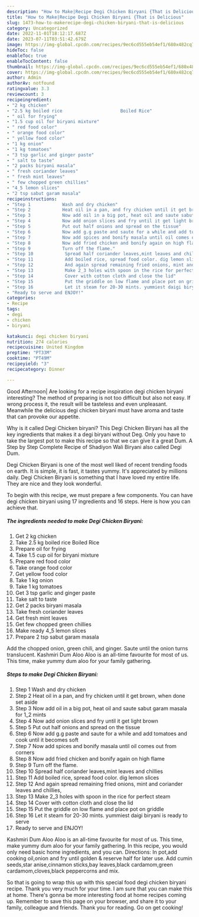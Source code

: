 ```yaml
---
description: "How to Make|Recipe Degi Chicken Biryani {That is Delicious"
title: "How to Make|Recipe Degi Chicken Biryani {That is Delicious"
slug: 1473-how-to-makerecipe-degi-chicken-biryani-that-is-delicious
category: Uncategorized
date: 2022-11-01T18:12:17.687Z
date: 2023-07-11T03:51:42.679Z
image: https://img-global.cpcdn.com/recipes/9ec6cd555eb54ef1/680x482cq70/degi-chicken-biryani-recipe-main-photo.jpg
hideToc: false
enableToc: true
enableTocContent: false
thumbnail: https://img-global.cpcdn.com/recipes/9ec6cd555eb54ef1/680x482cq70/degi-chicken-biryani-recipe-main-photo.jpg
cover: https://img-global.cpcdn.com/recipes/9ec6cd555eb54ef1/680x482cq70/degi-chicken-biryani-recipe-main-photo.jpg
author: Admin
authorAv: notfound
ratingvalue: 3.3
reviewcount: 3
recipeingredient:
- "2 kg chicken"
- "2.5 kg boiled rice                      Boiled Rice"
- " oil for frying"
- "1.5 cup oil for biryani mixture"
- " red food color"
- " orange food color"
- " yellow food color"
- "1 kg onion"
- "1 kg tomatoes"
- "3 tsp garlic and ginger paste"
- " salt to taste"
- "2 packs biryani masala"
- " fresh coriander leaves"
- " fresh mint leaves"
- " few chopped green chillies"
- "4_5 lemon slices"
- "2 tsp sabut garam masala"
recipeinstructions:
- "Step 1            Wash and dry chicken"
- "Step 2            Heat oil in a pan, and fry chicken until it get brown, when done set aside"
- "Step 3            Now add oil in a big pot, heat oil and saute sabut garam masala for 1_2 mints"
- "Step 4            Now add onion slices and fry until it get light brown"
- "Step 5            Put out half onions and spread on the tissue"
- "Step 6            Now add g.g paste and saute for a while and add tomatoes and cook until it becomes soft"
- "Step 7            Now add spices and bonify masala until oil comes out from corners"
- "Step 8            Now add fried chicken and bonify again on high flame"
- "Step 9            Turn off the flame."
- "Step 10            Spread half coriander leaves,mint leaves and chillies"
- "Step 11            Add boiled rice, spread food color. dig lemon slices"
- "Step 12            And again spread remaining fried onions, mint and coriander leaves and chillies,"
- "Step 13            Make 2_3 holes with spoon in the rice for perfect steam"
- "Step 14            Cover with cotton cloth and close the lid"
- "Step 15            Put the griddle on low flame and place pot on griddle"
- "Step 16            Let it steam for 20-30 mints. yummiest daigi biryani is ready to serve"
- "Ready to serve and ENJOY!"
categories:
- Recipe
tags:
- degi
- chicken
- biryani

katakunci: degi chicken biryani 
nutrition: 274 calories
recipecuisine: United Kingdom
preptime: "PT33M"
cooktime: "PT49M"
recipeyield: "3"
recipecategory: Dinner

---
```



Good Afternoon| Are looking for a recipe inspiration degi chicken biryani interesting? The method of preparing is not too difficult but also not easy. If wrong process it, the result will be tasteless and even unpleasant. Meanwhile the delicious degi chicken biryani must have aroma and taste that can provoke our appetite.





Why is it called Degi Chicken biryani? This Degi Chicken Biryani has all the key ingredients that makes it a degi biryani without Deg. Only you have to take the largest pot to make this recipe so that we can give it a great Dum. A Step by Step Complete Recipe of Shadiyon Wali Biryani also called Degi Dum.

Degi Chicken Biryani is one of the most well liked of recent trending foods on earth. It is simple, it is fast, it tastes yummy. It's appreciated by millions daily. Degi Chicken Biryani is something that I have loved my entire life. They are nice and they look wonderful.


To begin with this recipe, we must prepare a few components. You can have degi chicken biryani using 17 ingredients and 16 steps. Here is how you can achieve that.

<!--inarticleads1-->

##### The ingredients needed to make Degi Chicken Biryani:

1. Get 2 kg chicken
1. Take 2.5 kg boiled rice                      Boiled Rice
1. Prepare  oil for frying
1. Take 1.5 cup oil for biryani mixture
1. Prepare  red food color
1. Take  orange food color
1. Get  yellow food color
1. Take 1 kg onion
1. Take 1 kg tomatoes
1. Get 3 tsp garlic and ginger paste
1. Take  salt to taste
1. Get 2 packs biryani masala
1. Take  fresh coriander leaves
1. Get  fresh mint leaves
1. Get  few chopped green chillies
1. Make ready 4_5 lemon slices
1. Prepare 2 tsp sabut garam masala


Add the chopped onion, green chili, and ginger. Saute until the onion turns translucent. Kashmiri Dum Aloo Aloo is an all-time favourite for most of us. This time, make yummy dum aloo for your family gathering. 

<!--inarticleads2-->

##### Steps to make Degi Chicken Biryani:

1. Step 1            Wash and dry chicken
1. Step 2            Heat oil in a pan, and fry chicken until it get brown, when done set aside
1. Step 3            Now add oil in a big pot, heat oil and saute sabut garam masala for 1_2 mints
1. Step 4            Now add onion slices and fry until it get light brown
1. Step 5            Put out half onions and spread on the tissue
1. Step 6            Now add g.g paste and saute for a while and add tomatoes and cook until it becomes soft
1. Step 7            Now add spices and bonify masala until oil comes out from corners
1. Step 8            Now add fried chicken and bonify again on high flame
1. Step 9            Turn off the flame.
1. Step 10            Spread half coriander leaves,mint leaves and chillies
1. Step 11            Add boiled rice, spread food color. dig lemon slices
1. Step 12            And again spread remaining fried onions, mint and coriander leaves and chillies,
1. Step 13            Make 2_3 holes with spoon in the rice for perfect steam
1. Step 14            Cover with cotton cloth and close the lid
1. Step 15            Put the griddle on low flame and place pot on griddle
1. Step 16            Let it steam for 20-30 mints. yummiest daigi biryani is ready to serve
1. Ready to serve and ENJOY!

Kashmiri Dum Aloo Aloo is an all-time favourite for most of us. This time, make yummy dum aloo for your family gathering. In this recipe, you would only need basic home ingredients, and you can. Directions: In pot,add cooking oil,onion and fry until golden &amp; reserve half for later use. Add cumin seeds,star anise,cinnamon sticks,bay leaves,black cardamom,green cardamom,cloves,black peppercorns and mix. 

So that is going to wrap this up with this special food degi chicken biryani recipe. Thank you very much for your time. I am sure that you can make this at home. There's gonna be more interesting food at home recipes coming up. Remember to save this page on your browser, and share it to your family, colleague and friends. Thank you for reading. Go on get cooking!
